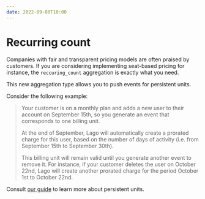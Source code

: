 ```yaml
---
date: 2022-09-08T10:00
---
```


# Recurring count
Companies with fair and transparent pricing models are often praised by customers. If you are considering implementing seat-based pricing for instance, the `reccuring_count` aggregation is exactly what you need.

This new aggregation type allows you to push events for persistent units.

Consider the following example:

>Your customer is on a monthly plan and adds a new user to their account on September 15th, so you generate an event that corresponds to one billing unit.
>
>At the end of September, Lago will automatically create a prorated charge for this user, based on the number of days of activity (i.e. from September 15th to September 30th).
>
>This billing unit will remain valid until you generate another event to remove it. For instance, if your customer deletes the user on October 22nd, Lago will create another prorated charge for the period October 1st to October 22nd.

Consult [our guide](../docs/guide/billable-metrics/aggregation-types#persistent-aggregation-types) to learn more about persistent units.